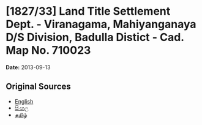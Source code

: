 # [1827/33] Land Title Settlement Dept. - Viranagama, Mahiyanganaya D/S Division, Badulla Distict - Cad. Map No. 710023

**Date:** 2013-09-13

## Original Sources

- [English](https://documents.gov.lk/view/extra-gazettes/2013/9/1827-33_E.pdf)
- [සිංහල](https://documents.gov.lk/view/extra-gazettes/2013/9/1827-33_S.pdf)
- [தமிழ்](https://documents.gov.lk/view/extra-gazettes/2013/9/1827-33_T.pdf)
